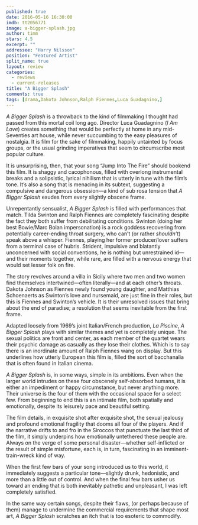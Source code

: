 ```yaml
---
published: true
date: 2016-05-16 16:30:00
imdb: tt2056771
image: a-bigger-splash.jpg
author: timm
stars: 4.5
excerpt: ""
addressee: "Harry Nilsson"
position: "Featured Artist"
split_name: true
layout: review
categories: 
  - reviews
  - current-releases
title: "A Bigger Splash"
comments: true
tags: [drama,Dakota Johnson,Ralph Fiennes,Luca Guadagnino,]
---
```

_A Bigger Splash_ is a throwback to the kind of filmmaking I thought had passed from this mortal coil long ago. Director Luca Guadagnino (_I Am Love_) creates something that would be perfectly at home in any mid-Seventies art house, while never succumbing to the easy pleasures of nostalgia. It is film for the sake of filmmaking, happily untainted by focus groups, or the usual grinding imperatives that seem to circumscribe most popular culture.

It is unsurprising, then, that your song “Jump Into The Fire” should bookend this film. It is shaggy and cacophonous, filled with overlong instrumental breaks and a solipsistic, lyrical nihilism that is utterly in tune with the film’s tone. It’s also a song that is menacing in its subtext, suggesting a compulsive and dangerous obsession—a kind of sub rosa tension that _A Bigger Splash_ exudes from every slightly obscene frame. 

Unrepentantly sensualist, _A Bigger Splash_ is filled with performances that match. Tilda Swinton and Ralph Fiennes are completely fascinating despite the fact they both suffer from debilitating conditions. Swinton (doing her best Bowie/Marc Bolan impersonation) is a rock goddess recovering from potentially career-ending throat surgery, who can’t (or rather _shouldn’t_) speak above a whisper. Fiennes, playing her former producer/lover suffers from a terminal case of hubris. Strident, impulsive and blatantly unconcerned with social conventions, he is nothing but unrestrained id—and their moments together, while rare, are filled with a nervous energy that would set lesser folk on fire.

The story revolves around a villa in Sicily where two men and two women find themselves intertwined—often literally—and at each other’s throats. Dakota Johnson as Fiennes newly found young daughter, and Matthias Schoenaerts as Swinton’s love and nursemaid, are just fine in their roles, but this is Fiennes and Swinton’s vehicle. It is their unresolved issues that bring about the end of paradise; a resolution that seems inevitable from the first frame.

Adapted loosely from 1969’s joint Italian/French production, _La Piscine_, _A Bigger Splash_ plays with similar themes and yet is completely unique. The sexual politics are front and center, as each member of the quartet wears their psychic damage as casually as they lose their clothes. Which is to say there is an inordinate amount of Ralph Fiennes wang on display. But this underlines how utterly European this film is, filled the sort of bacchanalia that is often found in Italian cinema. 

_A Bigger Splash_ is, in some ways, simple in its ambitions. Even when the larger world intrudes on these four obscenely self-absorbed humans, it is either an impediment or happy circumstance, but never anything more. Their universe is the four of them with the occasional space for a select few. From beginning to end this is an intimate film, both spatially and emotionally, despite its leisurely pace and beautiful setting.

The film details, in exquisite shot after exquisite shot, the sexual jealousy and profound emotional fragility that dooms all four of the players. And if the narrative drifts to and fro in the Siroccos that punctuate the last third of the film, it simply underpins how emotionally untethered these people are. Always on the verge of some personal disaster—whether self-inflicted or the result of simple misfortune, each is, in turn, fascinating in an imminent-train-wreck kind of way.

When the first few bars of your song introduced us to this world, it immediately suggests a particular tone—slightly drunk, hedonistic, and more than a little out of control. And when the final few bars usher us toward an ending that is both inevitably pathetic and unpleasant, I was left completely satisfied. 

In the same way certain songs, despite their flaws, (or perhaps because of them) manage to undermine the commercial requirements that shape most art, _A Bigger Splash_ scratches an itch that is too esoteric to commodify.